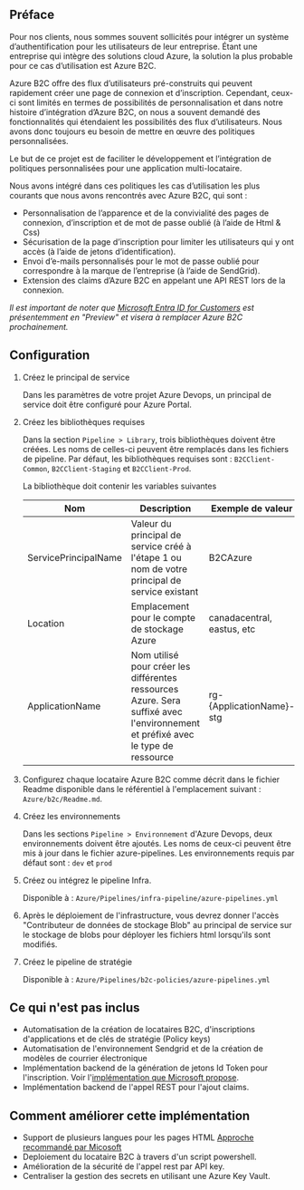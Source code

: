 ## Préface
Pour nos clients, nous sommes souvent sollicités pour intégrer un système d’authentification pour les utilisateurs de leur entreprise. Étant une entreprise qui intègre des solutions cloud Azure, la solution la plus probable pour ce cas d’utilisation est Azure B2C.

Azure B2C offre des flux d’utilisateurs pré-construits qui peuvent rapidement créer une page de connexion et d’inscription. Cependant, ceux-ci sont limités en termes de possibilités de personnalisation et dans notre histoire d’intégration d’Azure B2C, on nous a souvent demandé des fonctionnalités qui étendaient les possibilités des flux d’utilisateurs. Nous avons donc toujours eu besoin de mettre en œuvre des politiques personnalisées.

Le but de ce projet est de faciliter le développement et l’intégration de politiques personnalisées pour une application multi-locataire.

Nous avons intégré dans ces politiques les cas d’utilisation les plus courants que nous avons rencontrés avec Azure B2C, qui sont :

- Personnalisation de l’apparence et de la convivialité des pages de connexion, d’inscription et de mot de passe oublié (à l’aide de Html & Css)
- Sécurisation de la page d’inscription pour limiter les utilisateurs qui y ont accès (à l’aide de jetons d’identification).
- Envoi d’e-mails personnalisés pour le mot de passe oublié pour correspondre à la marque de l’entreprise (à l’aide de SendGrid).
- Extension des claims d’Azure B2C en appelant une API REST lors de la connexion.

*Il est important de noter que [Microsoft Entra ID for Customers](https://learn.microsoft.com/en-us/entra/external-id/customers/overview-customers-ciam) est présentemment en "Preview" et visera à remplacer Azure B2C prochainement.*

## Configuration 
1. Créez le principal de service
    
    Dans les paramètres de votre projet Azure Devops, un principal de service doit être configuré pour Azure Portal.
1. Créez les bibliothèques requises
    
    Dans la section `Pipeline > Library`, trois bibliothèques doivent être créées. Les noms de celles-ci peuvent être remplacés dans les fichiers de pipeline.
    Par défaut, les bibliothèques requises sont : `B2CClient-Common`, `B2CClient-Staging` et `B2CClient-Prod`.

    La bibliothèque doit contenir les variables suivantes
    
    | Nom | Description | Exemple de valeur |
    | ----- | -----| -------|
    | ServicePrincipalName | Valeur du principal de service créé à l'étape 1 ou nom de votre principal de service existant | B2CAzure
    | Location | Emplacement pour le compte de stockage Azure | canadacentral, eastus, etc
    | ApplicationName | Nom utilisé pour créer les différentes ressources Azure. Sera suffixé avec l'environnement et préfixé avec le type de ressource | rg-{ApplicationName}-stg

1. Configurez chaque locataire Azure B2C comme décrit dans le fichier Readme disponible dans le référentiel à l'emplacement suivant : `Azure/b2c/Readme.md`.
1. Créez les environnements

    Dans les sections `Pipeline > Environnement` d'Azure Devops, deux environnements doivent être ajoutés. Les noms de ceux-ci peuvent être mis à jour dans le fichier azure-pipelines.
    Les environnements requis par défaut sont : `dev` et `prod`

1. Créez ou intégrez le pipeline Infra.
   
   Disponible à :  `Azure/Pipelines/infra-pipeline/azure-pipelines.yml`
1. Après le déploiement de l'infrastructure, vous devrez donner l'accès "Contributeur de données de stockage Blob" au principal de service sur le stockage de blobs pour déployer les fichiers html lorsqu'ils sont modifiés.

1. Créez le pipeline de stratégie 
   
   Disponible à :  `Azure/Pipelines/b2c-policies/azure-pipelines.yml`

## Ce qui n'est pas inclus
- Automatisation de la création de locataires B2C, d'inscriptions d'applications et de clés de stratégie (Policy keys)
- Automatisation de l'environnement Sendgrid et de la création de modèles de courrier électronique
- Implémentation backend de la génération de jetons Id Token pour l'inscription. Voir l'[implémentation que Microsoft propose](https://github.com/azure-ad-b2c/id-token-builder).
- Implémentation backend de l'appel REST pour l'ajout claims.

## Comment améliorer cette implémentation
- Support de plusieurs langues pour les pages HTML [Approche recommandé par Micosoft](https://learn.microsoft.com/en-us/azure/active-directory-b2c/customize-ui-with-html?pivots=b2c-user-flow#multi-template-approach)
- Deploiement du locataire B2C à travers d'un script powershell. 
- Amélioration de la sécurité de l'appel rest par API key.
- Centraliser la gestion des secrets en utilisant une Azure Key Vault.
